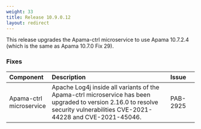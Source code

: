 ```yaml
---
weight: 33
title: Release 10.9.0.12
layout: redirect
---
```


This release upgrades the Apama-ctrl microservice to use Apama 10.7.2.4 (which is the same as Apama 10.7.0 Fix 29).

### Fixes

<table>
<colgroup>
    <col style="width: 15%;">
    <col style="width: 70%;">
    <col style="width: 15%;">
</colgroup>
<thead>
<tr>
<th style="text-align:left">Component</th>
<th style="text-align:left">Description</th>
<th style="text-align:left">Issue</th>
</tr>
</thead>
<tbody>

<tr>
<td style="text-align:left">Apama-ctrl microservice</td>
<td style="text-align:left">Apache Log4j inside all variants of the Apama-ctrl microservice has been upgraded 
  to version 2.16.0 to resolve security vulnerabilities CVE-2021-44228 and CVE-2021-45046.</td>
<td style="text-align:left">PAB-2925</td>
</tr>

</tbody>
</table>
